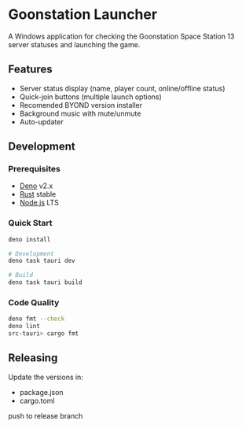 # Goonstation Launcher

A Windows application for checking the Goonstation Space Station 13 server
statuses and launching the game.

## Features

- Server status display (name, player count, online/offline status)
- Quick-join buttons (multiple launch options)
- Recomended BYOND version installer
- Background music with mute/unmute
- Auto-updater

## Development

### Prerequisites

- [Deno](https://deno.com/) v2.x
- [Rust](https://www.rust-lang.org/) stable
- [Node.js](https://nodejs.org/) LTS

### Quick Start

```bash
deno install

# Development
deno task tauri dev

# Build
deno task tauri build
```

### Code Quality

```bash
deno fmt --check
deno lint
src-tauri> cargo fmt
```

## Releasing

Update the versions in:

- package.json
- cargo.toml

push to release branch

